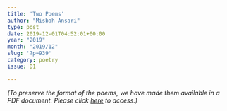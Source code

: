 ```yaml
---
title: 'Two Poems'
author: "Misbah Ansari"
type: post
date: 2019-12-01T04:52:01+00:00
year: "2019"
month: "2019/12"
slug: '?p=939'
category: poetry
issue: D1

---
```

_(To preserve the format of the poems, we have made them available in a PDF document._ __Please click_ [here][1] _to access.)__

 [1]: http://bombayliterarymagazine.com/wp-content/uploads/2019/12/Ansari_TBLM_37.pdf
